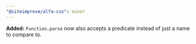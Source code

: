 ```yaml
---
"@siteimprove/alfa-css": minor
---
```


**Added:** `Function.parse` now also accepts a predicate instead of just a name to compare to.
